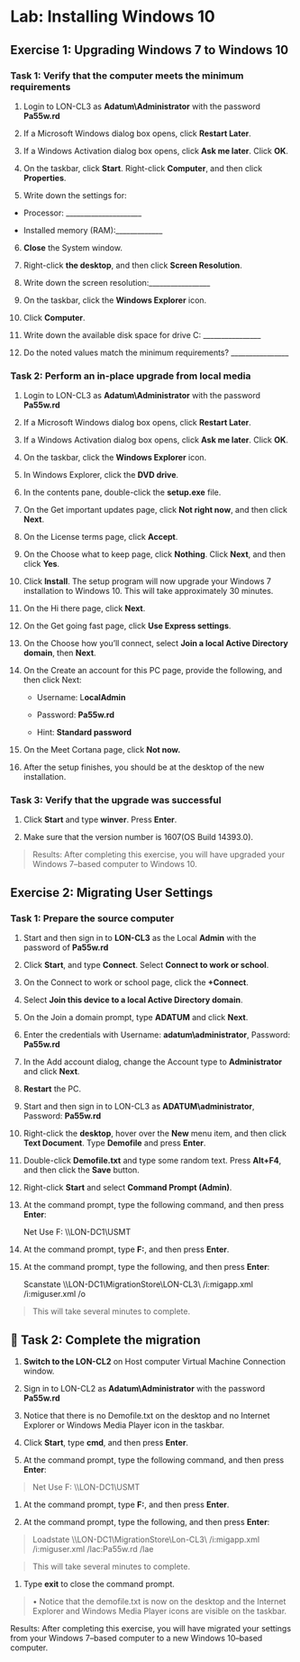 # Lab: Installing Windows 10


## Exercise 1: Upgrading Windows 7 to Windows 10

### Task 1: Verify that the computer meets the minimum requirements


1.  Login to LON-CL3 as **Adatum\\Administrator** with the password **Pa55w.rd**

2.  If a Microsoft Windows dialog box opens, click **Restart Later**.

3.  If a Windows Activation dialog box opens, click **Ask me later**. Click
    **OK**.

4.  On the taskbar, click **Start**. Right-click **Computer**, and then click
    **Properties**.

5.  Write down the settings for:

- Processor: \____________________\_

- Installed memory (RAM):____________\_

6.  **Close** the System window.

7.  Right-click **the desktop**, and then click **Screen Resolution**.

8.  Write down the screen resolution:________________\_

9.  On the taskbar, click the **Windows Explorer** icon.

10.  Click **Computer**.

11.  Write down the available disk space for drive C: \_______________\_

12.  Do the noted values match the minimum requirements? \_______________\_

### Task 2: Perform an in-place upgrade from local media
1. Login to LON-CL3 as **Adatum\\Administrator** with the password **Pa55w.rd**

2.  If a Microsoft Windows dialog box opens, click **Restart Later**.

3.  If a Windows Activation dialog box opens, click **Ask me later**. Click
    **OK**.

4.  On the taskbar, click the **Windows Explorer** icon.

5.  In Windows Explorer, click the **DVD drive**.

6.  In the contents pane, double-click the **setup.exe** file.

7.  On the Get important updates page, click **Not right now**, and then click
    **Next**.

8.  On the License terms page, click **Accept**.

9.  On the Choose what to keep page, click **Nothing**. Click **Next**, and then
    click **Yes**.

10.  Click **Install**. The setup program will now upgrade your Windows 7
    installation to Windows 10. This will take approximately 30 minutes.

11. On the Hi there page, click **Next**.

12. On the Get going fast page, click **Use Express settings**.

13. On the Choose how you’ll connect, select **Join a local Active Directory
    domain**, then **Next**.

14. On the Create an account for this PC page, provide the following, and then
    click Next:

    -   Username: L**ocalAdmin**

    -   Password: **Pa55w.rd**

    -   Hint: **Standard password**

15. On the Meet Cortana page, click **Not now.**

16. After the setup finishes, you should be at the desktop of the new
    installation.

### Task 3: Verify that the upgrade was successful 

1.  Click **Start** and type **winver**. Press **Enter**.

2.  Make sure that the version number is 1607(OS Build 14393.0).

>   Results: After completing this exercise, you will have upgraded your Windows
7–based computer to Windows 10.

## Exercise 2: Migrating User Settings

### Task 1: Prepare the source computer 

1.  Start and then sign in to **LON-CL3** as the Local **Admin** with the
    password of **Pa55w.rd**

2.  Click **Start**, and type **Connect**. Select **Connect to work or school**.

3.  On the Connect to work or school page, click the **+Connect**.

4.  Select **Join this device to a local Active Directory domain**.

5.  On the Join a domain prompt, type **ADATUM** and click **Next**.

6.  Enter the credentials with Username: **adatum\\administrator**, Password:
    **Pa55w.rd**

7.  In the Add account dialog, change the Account type to **Administrator** and
    click **Next**.

8.  **Restart** the PC.

9.  Start and then sign in to LON-CL3 as **ADATUM\\administrator**, Password:
    **Pa55w.rd**

10. Right-click the **desktop**, hover over the **New** menu item, and then
    click **Text Document**. Type **Demofile** and press **Enter**.

11. Double-click **Demofile.txt** and type some random text. Press **Alt+F4**,
    and then click the **Save** button.

12. Right-click **Start** and select **Command Prompt (Admin)**.

13. At the command prompt, type the following command, and then press **Enter**:

    Net Use F: \\\\LON-DC1\\USMT

1.  At the command prompt, type **F:**, and then press **Enter**.

2.  At the command prompt, type the following, and then press **Enter**:

    Scanstate \\\\LON-DC1\\MigrationStore\\LON-CL3\\ /i:migapp.xml
    /i:miguser.xml /o

>   This will take several minutes to complete.

 Task 2: Complete the migration 
---------------------------------

1.  **Switch to the LON-CL2** on Host computer Virtual Machine Connection
    window.

2.  Sign in to LON-CL2 as **Adatum\\Administrator** with the password
    **Pa55w.rd**

3.  Notice that there is no Demofile.txt on the desktop and no Internet Explorer
    or Windows Media Player icon in the taskbar.

4.  Click **Start**, type **cmd**, and then press **Enter**.

5.  At the command prompt, type the following command, and then press **Enter**:

>   Net Use F: \\\\LON-DC1\\USMT

1.  At the command prompt, type **F:**, and then press **Enter**.

2.  At the command prompt, type the following, and then press **Enter**:

>   Loadstate \\\\LON-DC1\\MigrationStore\\Lon-CL3\\ /i:migapp.xml
>   /i:miguser.xml /lac:Pa55w.rd /lae

>   This will take several minutes to complete.

1.  Type **exit** to close the command prompt.

>   • Notice that the demofile.txt is now on the desktop and the Internet
>   Explorer and Windows Media Player icons are visible on the taskbar.

Results: After completing this exercise, you will have migrated your settings
from your Windows 7–based computer to a new Windows 10–based computer.
